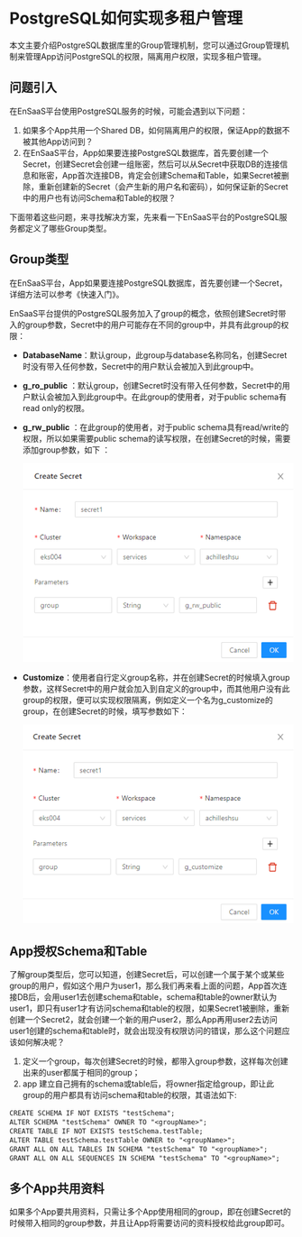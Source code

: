 # PostgreSQL如何实现多租户管理

本文主要介绍PostgreSQL数据库里的Group管理机制，您可以通过Group管理机制来管理App访问PostgreSQL的权限，隔离用户权限，实现多租户管理。

## 问题引入

在EnSaaS平台使用PostgreSQL服务的时候，可能会遇到以下问题：

1. 如果多个App共用一个Shared DB，如何隔离用户的权限，保证App的数据不被其他App访问到？
2. 在EnSaaS平台，App如果要连接PostgreSQL数据库，首先要创建一个Secret，创建Secret会创建一组账密，然后可以从Secret中获取DB的连接信息和账密，App首次连接DB，肯定会创建Schema和Table，如果Secret被删除，重新创建新的Secret（会产生新的用户名和密码），如何保证新的Secret中的用户也有访问Schema和Table的权限？

下面带着这些问题，来寻找解决方案，先来看一下EnSaaS平台的PostgreSQL服务都定义了哪些Group类型。

## Group类型

在EnSaaS平台，App如果要连接PostgreSQL数据库，首先要创建一个Secret，详细方法可以参考《快速入门》。

EnSaaS平台提供的PostgreSQL服务加入了group的概念，依照创建Secret时带入的group参数，Secret中的用户可能存在不同的group中，并具有此group的权限：

- **DatabaseName**：默认group，此group与database名称同名，创建Secret时没有带入任何参数，Secret中的用户默认会被加入到此group中。

- **g_ro_public** ：默认group，创建Secret时没有带入任何参数，Secret中的用户默认会被加入到此group中。在此group的使用者，对于public schema有read only的权限。

- **g_rw_public** ：在此group的使用者，对于public schema具有read/write的权限，所以如果需要public schema的读写权限，在创建Secret的时候，需要添加group参数，如下 ：

  ![image-20200714152214135](imgs/image-20200714152214135.png)

- **Customize**：使用者自行定义group名称，并在创建Secret的时候填入group参数，这样Secret中的用户就会加入到自定义的group中，而其他用户没有此group的权限，便可以实现权限隔离，例如定义一个名为g_customize的group，在创建Secret的时候，填写参数如下：

  ![image-20200714153558401](imgs/image-20200714153558401.png)

## App授权Schema和Table

了解group类型后，您可以知道，创建Secret后，可以创建一个属于某个或某些group的用户，假如这个用户为user1，那么我们再来看上面的问题，App首次连接DB后，会用user1去创建schema和table，schema和table的owner默认为user1，即只有user1才有访问schema和table的权限，如果Secret1被删除，重新创建一个Secret2，就会创建一个新的用户user2，那么App再用user2去访问user1创建的schema和table时，就会出现没有权限访问的错误，那么这个问题应该如何解决呢？

1. 定义一个group，每次创建Secret的时候，都带入group参数，这样每次创建出来的user都属于相同的group；
2. app 建立自己拥有的schema或table后，将owner指定给group，即让此group的用户都具有访问schema和table的权限，其语法如下:

```
CREATE SCHEMA IF NOT EXISTS "testSchema";
ALTER SCHEMA "testSchema" OWNER TO "<groupName>";
CREATE TABLE IF NOT EXISTS testSchema.testTable;
ALTER TABLE testSchema.testTable OWNER to "<groupName>";
GRANT ALL ON ALL TABLES IN SCHEMA "testSchema" TO "<groupName>";
GRANT ALL ON ALL SEQUENCES IN SCHEMA "testSchema" TO "<groupName>"; 
```

## 多个App共用资料

如果多个App要共用资料，只需让多个App使用相同的group，即在创建Secret的时候带入相同的group参数，并且让App将需要访问的资料授权给此group即可。